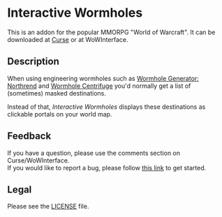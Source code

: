 # Interactive Wormholes

This is an addon for the popular MMORPG "World of Warcraft".
It can be downloaded at [Curse](//mods.curse.com/addons/wow/interactivewormholes) or at WoWInterface.

## Description

When using engineering wormholes such as [Wormhole Generator: Northrend](//wowhead.com/item=48933) and [Wormhole Centrifuge](//wowhead.com/item=112059) you'd normally get a list of (sometimes) masked destinations.

Instead of that, *Interactive Wormholes* displays these destinations as clickable portals on your world map.

## Feedback

If you have a question, please use the comments section on Curse/WoWInterface.  
If you would like to report a bug, please follow [this link](//github.com/p3lim-wow/InteractiveWormholes/blob/master/.github/CONTRIBUTING.md) to get started.

## Legal

Please see the [LICENSE](//github.com/p3lim-wow/InteractiveWormholes/blob/master/LICENSE.txt) file.
